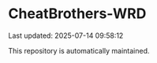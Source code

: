 # CheatBrothers-WRD

Last updated: 2025-07-14 09:58:12

This repository is automatically maintained.
